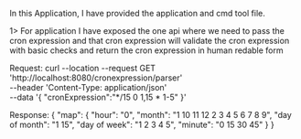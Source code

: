 In this Application, I have provided the application and cmd tool file. 

1> For application I have exposed the one api where we need to pass the cron expression and 
that cron expression will validate the cron expression with basic checks and return the cron 
expression in human redable form

Request:
curl --location --request GET 'http://localhost:8080/cronexpression/parser' \
--header 'Content-Type: application/json' \
--data '{
  "cronExpression":"*/15 0 1,15 * 1-5"
}'

Response:
{
    "map": {
        "hour": "0",
        "month": "1 10 11 12 2 3 4 5 6 7 8 9",
        "day of month": "1 15",
        "day of week": "1 2 3 4 5",
        "minute": "0 15 30 45"
    }
}